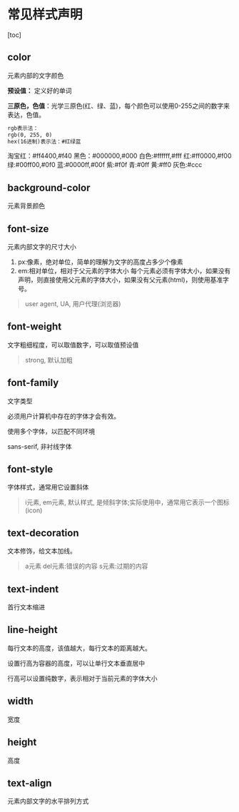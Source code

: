 # 常见样式声明

[toc]

## color

元素内部的文字颜色

**预设值：** 定义好的单词

**三原色，色值**：光学三原色(红、绿、蓝)，每个颜色可以使用0-255之间的数字来表达，色值。

```html
rgb表示法：
rgb(0, 255, 0)
hex(16进制)表示法：#红绿蓝
```

淘宝红：#ff4400,#f40
黑色：#000000,#000
白色:#ffffff,#fff
红:#ff0000,#f00
绿:#00ff00,#0f0
蓝:#0000ff,#00f
紫:#f0f
青:#0ff
黄:#ff0
灰色:#ccc

## background-color

元素背景颜色

## font-size

元素内部文字的尺寸大小

1. px:像素，绝对单位，简单的理解为文字的高度占多少个像素
2. em:相对单位，相对于父元素的字体大小
每个元素必须有字体大小，如果没有声明，则直接使用父元素的字体大小，如果没有父元素(html)，则使用基准字号。

> user agent, UA, 用户代理(浏览器)

## font-weight

文字粗细程度，可以取值数字，可以取值预设值

> strong, 默认加粗

## font-family

文字类型

必须用户计算机中存在的字体才会有效。

使用多个字体，以匹配不同环境

sans-serif, 非衬线字体

## font-style

字体样式，通常用它设置斜体

> i元素, em元素, 默认样式, 是倾斜字体;实际使用中，通常用它表示一个图标(icon)

## text-decoration

文本修饰，给文本加线。

> a元素 del元素:错误的内容 s元素:过期的内容

## text-indent

首行文本缩进

## line-height

每行文本的高度，该值越大，每行文本的距离越大。

设置行高为容器的高度，可以让单行文本垂直居中

行高可以设置纯数字，表示相对于当前元素的字体大小

## width

宽度

## height
  
高度

## text-align

元素内部文字的水平排列方式
